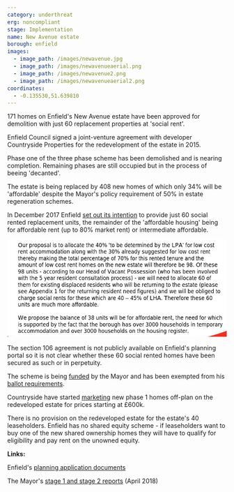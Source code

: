 ```yaml
---
category: underthreat
erg: noncompliant
stage: Implementation 
name: New Avenue estate 
borough: enfield
images:
  - image_path: /images/newavenue.jpg
  - image_path: /images/newavenueaerial.png
  - image_path: /images/newavenue2.png
  - image_path: /images/newavenueaerial2.png
coordinates: 
  - -0.135530,51.639810
---
```

171 homes on Enfield's New Avenue estate have been approved for demolition with just 60 replacement properties at 'social rent'.

Enfield Council signed a joint-venture agreement with developer Countryside Properties for the redevelopment of the estate in 2015.

Phase one of the three phase scheme has been demolished and is nearing completion. Remaining phases are still occupied but in the process of beeing 'decanted'.

The estate is being replaced by 408 new homes of which only 34% will be 'affordable' despite the Mayor's policy requirement of 50% in estate regeneration schemes.

In December 2017 Enfield [set out its intention](/images/newavenuesr.pdf) to provide just 60 social rented replacement units, the remainder of the 'affordable housing' being for affordable rent (up to 80% market rent) or intermediate affordable.

<img src="/images/newavenuesr.png" class="img-fluid rounded img-thumbnail">

The section 106 agreement is not publicly available on Enfield's planning portal so it is not clear whether these 60 social rented homes have been secured as such or in perpetuity.

The scheme is being [funded](/approval/funding) by the Mayor and has been exempted from his [ballot requirements](/approved/ballotrequirements).

Countryside have started [marketing](https://www.countrysideproperties.com/all-developments/london/new-avenue) new phase 1 homes off-plan on the redeveloped estate for prices starting at £600k.

There is no provision on the redeveloped estate for the estate's 40 leaseholders. Enfield has no shared equity scheme - if leaseholders want to buy one of the new shared ownership homes they will have to qualify for eligibility and pay rent on the unowned equity.

__Links:__

Enfield's [planning application documents](https://planningandbuildingcontrol.enfield.gov.uk/online-applications/applicationDetails.do?activeTab=documents&keyVal=O5KV2MJN04Y00)

The Mayor's [stage 1 and stage 2 reports](https://www.london.gov.uk/sites/default/files/public%3A//public%3A//PAWS/media_id_394835///new_avenue_estate_report.pdf) (April 2018)


